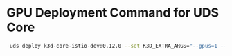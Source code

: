 # GPU Deployment Command for UDS Core

```bash
 uds deploy k3d-core-istio-dev:0.12.0 --set K3D_EXTRA_ARGS="--gpus=1 --image=ghcr.io/justinthelaw/k3d-gpu-support:v1.27.4-k3s1-cuda"
```

